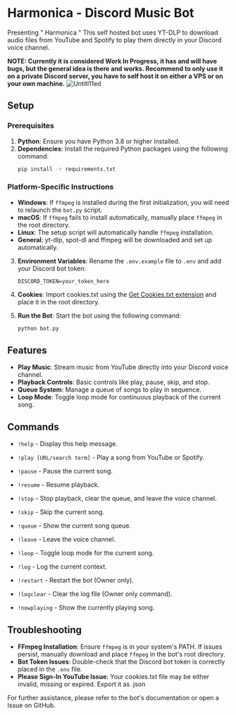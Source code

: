 # Harmonica - Discord Music Bot

Presenting " Harmonica " This self hosted bot uses YT-DLP to download audio files from YouTube and Spotify to play them directly in your Discord voice channel.

**NOTE: Currently it is considered Work In Progress, it has and will have bugs, but the general idea is there and works.
Recommend to only use it on a private Discord server, you have to self host it on either a VPS or on your own machine.**
![Untitl11ed](https://github.com/user-attachments/assets/1ee417c8-db7c-458c-987d-95dcd909ee47)

## Setup

### Prerequisites
1. **Python**: Ensure you have Python 3.8 or higher installed.
2. **Dependencies**: Install the required Python packages using the following command:
   ```bash
   pip install -r requirements.txt
   ```

### Platform-Specific Instructions
- **Windows**: If `ffmpeg` is installed during the first initialization, you will need to relaunch the `bot.py` script.
- **macOS**: If `ffmpeg` fails to install automatically, manually place `ffmpeg` in the root directory.
- **Linux**: The setup script will automatically handle `ffmpeg` installation.
- **General**: yt-dlp, spot-dl and ffmpeg will be downloaded and set up automatically.

3. **Environment Variables**: Rename the `.env.example` file to `.env` and add your Discord bot token:
   ```
   DISCORD_TOKEN=your_token_here
   ```

4. **Cookies**: Import cookies.txt using the [Get Cookies.txt extension](https://chromewebstore.google.com/detail/get-cookiestxt-locally/cclelndahbckbenkjhflpdbgdldlbecc) and place it in the root directory.

5. **Run the Bot**: Start the bot using the following command:
   ```bash
   python bot.py
   ```

## Features
- **Play Music**: Stream music from YouTube directly into your Discord voice channel.
- **Playback Controls**: Basic controls like play, pause, skip, and stop.
- **Queue System**: Manage a queue of songs to play in sequence.
- **Loop Mode**: Toggle loop mode for continuous playback of the current song.

## Commands
- `!help` - Display this help message.

- `!play [URL/search term]` - Play a song from YouTube or Spotify.
- `!pause` - Pause the current song.
- `!resume` - Resume playback.
- `!stop` - Stop playback, clear the queue, and leave the voice channel.
- `!skip` - Skip the current song.
- `!queue` - Show the current song queue.
- `!leave` - Leave the voice channel.
- `!loop` - Toggle loop mode for the current song.
- `!log` - Log the current context.
- `!restart` - Restart the bot (Owner only).
- `!logclear` - Clear the log file (Owner only command).
- `!nowplaying` - Show the currently playing song.

## Troubleshooting
- **FFmpeg Installation**: Ensure `ffmpeg` is in your system's PATH. If issues persist, manually download and place `ffmpeg` in the bot's root directory.
- **Bot Token Issues**: Double-check that the Discord bot token is correctly placed in the `.env` file.
- **Please Sign-In YouTube Issue**: Your cookies.txt file may be either invalid, missing or expired. Export it as .json 

For further assistance, please refer to the bot's documentation or open a Issue on GitHub.
